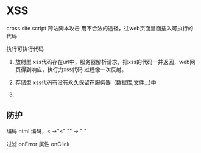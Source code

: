 # XSS
cross site script 跨站脚本攻击
用不合法的途径，往web页面里面插入可执行的代码

执行可执行代码
1. 放射型
  xss代码存在url中，服务器解析请求，把xss的代码一并返回，web网页得到响应，执行力xss代码
过程像一次反射。

2. 存储型
  xss代码有没有永久保留在服务器（数据库,文件...)中
3. 

## 防护
编码 html 编码，< ->"&lt;" "" -> "&nbsp;"

过滤 onError 属性 onClick  <script>XX<script>
校正 